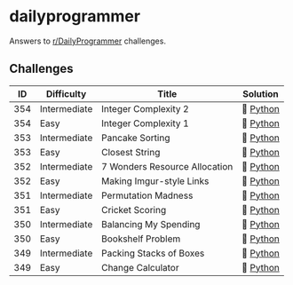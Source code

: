 # dailyprogrammer
Answers to [r/DailyProgrammer](https://www.reddit.com/r/dailyprogrammer/) challenges.

## Challenges

| ID  | Difficulty | Title | Solution |
| --- | ---------- | ----- | -------- |
| 354 | Intermediate | Integer Complexity 2 | :small_orange_diamond: [Python](../master/python/354_intermediate.py)
| 354 | Easy | Integer Complexity 1 | :small_blue_diamond: [Python](../master/python/354_easy.py)
| 353 | Intermediate | Pancake Sorting | :small_orange_diamond: [Python](../master/python/353_intermediate.py)
| 353 | Easy | Closest String | :small_blue_diamond: [Python](../master/python/353_easy.py)
| 352 | Intermediate | 7 Wonders Resource Allocation | :small_blue_diamond: [Python](../master/python/352_intermediate.py)
| 352 | Easy | Making Imgur-style Links | :small_blue_diamond: [Python](../master/python/352_easy.py)
| 351 | Intermediate | Permutation Madness | :small_blue_diamond: [Python](../master/python/351_intermediate.py)
| 351 | Easy | Cricket Scoring | :small_blue_diamond: [Python](../master/python/351_easy.py)
| 350 | Intermediate | Balancing My Spending | :small_orange_diamond: [Python](../master/python/350_intermediate.py)
| 350 | Easy | Bookshelf Problem | :small_blue_diamond: [Python](../master/python/350_easy.py)
| 349 | Intermediate | Packing Stacks of Boxes | :small_blue_diamond: [Python](../master/python/349_intermediate.py)
| 349 | Easy | Change Calculator | :small_orange_diamond: [Python](../master/python/349_easy.py)
